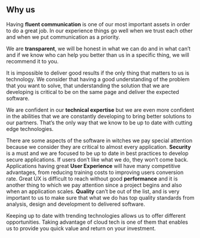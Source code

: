 ---
---

## Why us

Having **fluent communication** is one of our most important assets in order to do a great job. In our experience things go well when we trust each other and when we put communication as a priority. 

We are **transparent**, we will be honest in what we can do and in what can’t and if we know who can help you better than us in a specific thing, we will recommend it to you.

It is impossible to deliver good results if the only thing that matters to us is technology. We consider that having a good understanding of the problem that you want to solve, that understanding the solution that we are developing is critical to be on the same page and deliver the expected software.  

We are confident in our **technical expertise** but we are even more confident in the abilities that we are constantly developing to bring better solutions to our partners. That’s the only way that we know to be up to date with cutting edge technologies.

There are some aspects of the software in witches we pay special attention because we consider they are critical to almost every application. **Security** is a must and we are focused to be up to date in best practices to develop secure applications. If users don’t like what we do, they won’t come back. Applications having great **User Experience** will have many competitive advantages, from reducing training costs to improving users conversion rate. Great UX is difficult to reach without good **performance** and it is another thing to which we pay attention since a project begins and also when an application scales. **Quality** can’t be out of the list, and is very important to us to make sure that what we do has top quality standards from analysis, design and development to delivered software.

Keeping up to date with trending technologies allows us to offer different opportunities. Taking advantage of cloud tech is one of them that enables us to provide you quick value and return on your investment. 
